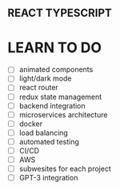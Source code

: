 ## REACT TYPESCRIPT

# LEARN TO DO

- [ ] animated components
- [ ] light/dark mode
- [ ] react router
- [ ] redux state management
- [ ] backend integration
- [ ] microservices architecture
- [ ] docker
- [ ] load balancing
- [ ] automated testing
- [ ] CI/CD
- [ ] AWS
- [ ] subwesites for each project
- [ ] GPT-3 integration
